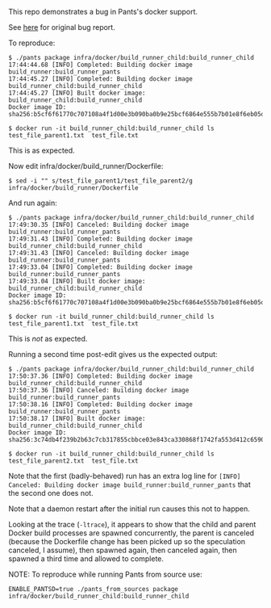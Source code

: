 This repo demonstrates a bug in Pants's docker support.

See [here](https://github.com/pantsbuild/pants/issues/16101) for original bug report.

To reproduce:

```
$ ./pants package infra/docker/build_runner_child:build_runner_child
17:44:44.68 [INFO] Completed: Building docker image build_runner:build_runner_pants
17:44:45.27 [INFO] Completed: Building docker image build_runner_child:build_runner_child
17:44:45.27 [INFO] Built docker image: build_runner_child:build_runner_child
Docker image ID: sha256:b5cf6f61770c707108a4f1d00e3b090ba0b9e25bcf6864e555b7b01e8f6eb05d

$ docker run -it build_runner_child:build_runner_child ls
test_file_parent1.txt  test_file.txt
```

This is as expected.

Now edit infra/docker/build_runner/Dockerfile:

```
$ sed -i "" s/test_file_parent1/test_file_parent2/g infra/docker/build_runner/Dockerfile
```

And run again:

```
$ ./pants package infra/docker/build_runner_child:build_runner_child
17:49:30.35 [INFO] Canceled: Building docker image build_runner:build_runner_pants
17:49:31.43 [INFO] Completed: Building docker image build_runner_child:build_runner_child
17:49:31.43 [INFO] Canceled: Building docker image build_runner:build_runner_pants
17:49:33.04 [INFO] Completed: Building docker image build_runner:build_runner_pants
17:49:33.04 [INFO] Built docker image: build_runner_child:build_runner_child
Docker image ID: sha256:b5cf6f61770c707108a4f1d00e3b090ba0b9e25bcf6864e555b7b01e8f6eb05d

$ docker run -it build_runner_child:build_runner_child ls
test_file_parent1.txt  test_file.txt
```

This is *not* as expected.

Running a second time post-edit gives us the expected output:

```
$ ./pants package infra/docker/build_runner_child:build_runner_child
17:50:37.36 [INFO] Completed: Building docker image build_runner_child:build_runner_child
17:50:37.36 [INFO] Canceled: Building docker image build_runner:build_runner_pants
17:50:38.16 [INFO] Completed: Building docker image build_runner:build_runner_pants
17:50:38.17 [INFO] Built docker image: build_runner_child:build_runner_child
Docker image ID: sha256:3c74db4f239b2b63c7cb317855cbbce03e843ca330868f1742fa553d412c6590

$ docker run -it build_runner_child:build_runner_child ls
test_file_parent2.txt  test_file.txt
```

Note that the first (badly-behaved) run has an extra log line for 
`[INFO] Canceled: Building docker image build_runner:build_runner_pants`
that the second one does not.

Note that a daemon restart after the initial run causes this not to happen.

Looking at the trace (`-ltrace`), it appears to show that the child and parent Docker
build processes are spawned concurrently, the parent is canceled (because the Dockerfile change
has been picked up so the speculation canceled, I assume), then spawned again, then canceled
again, then spawned a third time and allowed to complete.

NOTE: To reproduce while running Pants from source use:

```
ENABLE_PANTSD=true ./pants_from_sources package infra/docker/build_runner_child:build_runner_child
```
